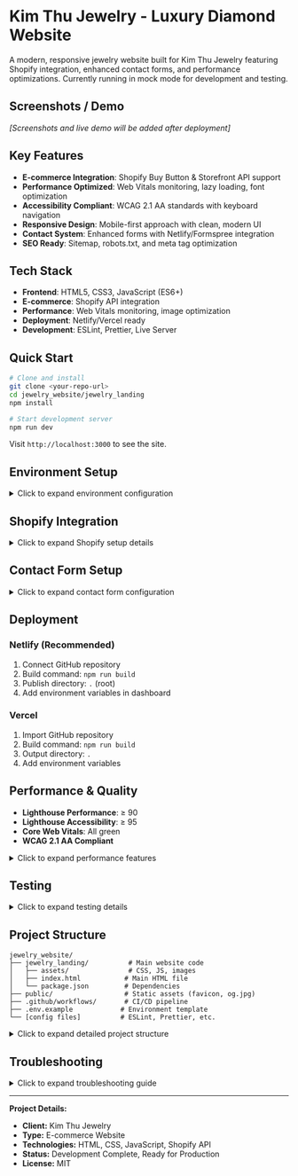 # Kim Thu Jewelry - Luxury Diamond Website

A modern, responsive jewelry website built for Kim Thu Jewelry featuring Shopify integration, enhanced contact forms, and performance optimizations. Currently running in mock mode for development and testing.

## Screenshots / Demo

*[Screenshots and live demo will be added after deployment]*

## Key Features

- **E-commerce Integration**: Shopify Buy Button & Storefront API support
- **Performance Optimized**: Web Vitals monitoring, lazy loading, font optimization
- **Accessibility Compliant**: WCAG 2.1 AA standards with keyboard navigation
- **Responsive Design**: Mobile-first approach with clean, modern UI
- **Contact System**: Enhanced forms with Netlify/Formspree integration
- **SEO Ready**: Sitemap, robots.txt, and meta tag optimization

## Tech Stack

- **Frontend**: HTML5, CSS3, JavaScript (ES6+)
- **E-commerce**: Shopify API integration
- **Performance**: Web Vitals monitoring, image optimization
- **Deployment**: Netlify/Vercel ready
- **Development**: ESLint, Prettier, Live Server

## Quick Start

```bash
# Clone and install
git clone <your-repo-url>
cd jewelry_website/jewelry_landing
npm install

# Start development server
npm run dev
```

Visit `http://localhost:3000` to see the site.

## Environment Setup

<details>
<summary>Click to expand environment configuration</summary>

Copy `.env.example` to `.env` and configure:

```bash
cp .env.example .env
```

**Environment Variables:**
```env
# Shopify Configuration
SHOP_MODE=mock                    # mock, buy-button, or storefront
SHOPIFY_STORE_DOMAIN=             # yourstore.myshopify.com
SHOPIFY_STOREFRONT_TOKEN=         # Storefront API token
SHOPIFY_COLLECTION_ID=            # Collection ID for buy button

# Contact Form
CONTACT_SINK=netlify              # netlify or formspree
FORMSPREE_ID=                     # Formspree form ID
```

</details>

## Shopify Integration

<details>
<summary>Click to expand Shopify setup details</summary>

### Current Mode: Mock (Development)
```env
SHOP_MODE=mock
```

### Buy Button Mode
1. Get Shopify store domain from Admin → Settings → General
2. Get collection ID from Products → Collections
3. Update `.env`:
   ```env
   SHOP_MODE=buy-button
   SHOPIFY_STORE_DOMAIN=mystore.myshopify.com
   SHOPIFY_COLLECTION_ID=123456789
   ```

### Storefront API Mode
1. Create Storefront API access token in Apps → App settings
2. Configure Storefront API scopes
3. Update `.env`:
   ```env
   SHOP_MODE=storefront
   SHOPIFY_STORE_DOMAIN=mystore.myshopify.com
   SHOPIFY_STOREFRONT_TOKEN=your_access_token
   ```

</details>

## Contact Form Setup

<details>
<summary>Click to expand contact form configuration</summary>

### Netlify Forms (Recommended)
- Deploy to Netlify
- Forms automatically detected
- No additional configuration needed

### Formspree Alternative
1. Sign up at [Formspree.io](https://formspree.io)
2. Create new form and copy form ID
3. Update `.env`:
   ```env
   CONTACT_SINK=formspree
   FORMSPREE_ID=your_form_id
   ```

</details>

## Deployment

### Netlify (Recommended)
1. Connect GitHub repository
2. Build command: `npm run build`
3. Publish directory: `.` (root)
4. Add environment variables in dashboard

### Vercel
1. Import GitHub repository
2. Build command: `npm run build`
3. Output directory: `.`
4. Add environment variables

## Performance & Quality

- **Lighthouse Performance**: ≥ 90
- **Lighthouse Accessibility**: ≥ 95
- **Core Web Vitals**: All green
- **WCAG 2.1 AA Compliant**

<details>
<summary>Click to expand performance features</summary>

- Image lazy loading and optimization
- Font optimization with `font-display: swap`
- Critical resource preloading
- Web Vitals monitoring (dev mode)
- Script optimization and deferring

</details>

## Testing

<details>
<summary>Click to expand testing details</summary>

### Manual Testing Checklist
- [ ] Homepage loads correctly
- [ ] Navigation works on mobile/desktop
- [ ] Contact form validation and submission
- [ ] Shopify integration (both modes)
- [ ] Cart functionality (storefront mode)
- [ ] Performance scores meet targets

### Automated Testing
```bash
npm run lint      # Code linting
npm run build     # Build test
npm run format    # Code formatting
```

</details>

## Project Structure

```
jewelry_website/
├── jewelry_landing/          # Main website code
│   ├── assets/               # CSS, JS, images
│   ├── index.html           # Main HTML file
│   └── package.json         # Dependencies
├── public/                  # Static assets (favicon, og.jpg)
├── .github/workflows/       # CI/CD pipeline
├── .env.example            # Environment template
└── [config files]          # ESLint, Prettier, etc.
```

<details>
<summary>Click to expand detailed project structure</summary>

```
jewelry_website/
├── jewelry_landing/          # Main website code
│   ├── assets/
│   │   ├── css/styles.css    # Main stylesheet
│   │   ├── js/
│   │   │   ├── main.js      # Main JavaScript
│   │   │   └── performance.js # Performance monitoring
│   │   └── img/             # Images
│   ├── index.html           # Main HTML file
│   ├── package.json         # Dependencies and scripts
│   └── node_modules/        # Dependencies
├── public/                  # Static assets
│   ├── favicon.ico         # Site favicon
│   └── og.jpg             # Open Graph image
├── .github/
│   └── workflows/
│       └── ci.yml          # GitHub Actions CI
├── .env.example            # Environment variables template
├── .gitignore             # Git ignore rules
├── .prettierrc            # Prettier configuration
├── .eslintrc.json         # ESLint configuration
├── README.md             # This file
├── LICENSE               # MIT License
├── robots.txt            # SEO robots file
└── sitemap.xml           # SEO sitemap
```

</details>

## Troubleshooting

<details>
<summary>Click to expand troubleshooting guide</summary>

### Common Issues

**Shopify products not loading:**
- Check store domain and token
- Verify CORS settings in Shopify
- Check browser console for errors

**Contact form not working:**
- Verify Netlify Forms is enabled
- Check form name attribute matches
- Test with different email addresses

**Performance issues:**
- Check image sizes and formats
- Verify lazy loading is working
- Monitor Core Web Vitals

### Getting Help
- Check browser console for errors
- Verify all environment variables are set
- Test in incognito mode
- Check network tab for failed requests

</details>

---

**Project Details:**
- **Client:** Kim Thu Jewelry
- **Type:** E-commerce Website  
- **Technologies:** HTML, CSS, JavaScript, Shopify API
- **Status:** Development Complete, Ready for Production
- **License:** MIT
